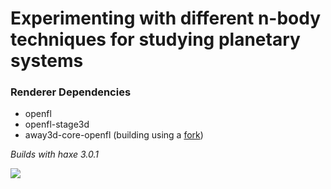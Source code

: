 Experimenting with different n-body techniques for studying planetary systems
==============================

### Renderer Dependencies
* openfl
* openfl-stage3d
* away3d-core-openfl (building using a [fork](https://github.com/haxiomic/away3d-core-openfl))

*Builds with haxe 3.0.1*

![](http://imgur.com/vZjZqMx)
